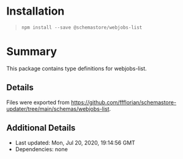 # Installation
> `npm install --save @schemastore/webjobs-list`

# Summary
This package contains type definitions for webjobs-list.

## Details
Files were exported from https://github.com/ffflorian/schemastore-updater/tree/main/schemas/webjobs-list.

## Additional Details
* Last updated: Mon, Jul 20, 2020, 19:14:56 GMT
* Dependencies: none

